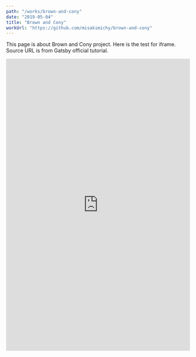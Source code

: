 ```yaml
---
path: "/works/brown-and-cony"
date: "2019-05-04"
title: "Brown and Cony"
workUrl: "https://github.com/misakimichy/brown-and-cony"
---
```

This page is about Brown and Cony project.
Here is the test for iframe. Source URL is from Gatsby official tutorial.
<iframe width="100%" height="800" src="https://www.youtube.com/embed/4n0xNbfJLR8" frameborder="0"></iframe>